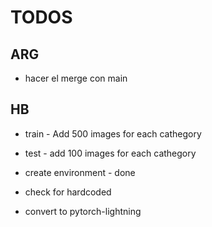 # TODOS

## ARG
- hacer el merge con main

## HB
- train - Add 500 images for each cathegory
- test - add 100 images for each cathegory
- create environment - done
- check for hardcoded

- convert to pytorch-lightning
